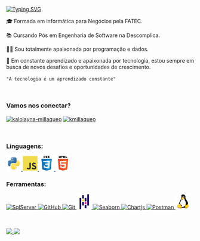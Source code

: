 [![Typing SVG](https://readme-typing-svg.herokuapp.com?color=C8A2C8&width=450&lines=Olá,+bem+-+vindo(a)!;Sou+a+Kalolayna)](https://git.io/typing-svg)

🎓 Formada em informática para Negócios pela FATEC.

📚 Cursando Pós em Engenharia de Software na Descomplica.

👩‍💻 Sou totalmente apaixonada por programação e dados.

💜 Em constante aprendizado e apaixonada por tecnologia, estou sempre em busca de novos desafios e oportunidades de crescimento.
<br>

`"A tecnologia é um aprendizado constante"`

<br>  
<h3 align="left">Vamos nos conectar?</h3>
<p align="left">
<a href="https://www.linkedin.com/in/kalolayna-millaqueo/" target="blank"><img align="center" src="https://img.shields.io/badge/LinkedIn-0077B5?style=for-the-badge&logo=linkedin&logoColor=white" alt="kalolayna-millaqueo" /></a>
<a href="https://www.instagram.com/kmillaqueo/" target="_blank"><img align="center" src="https://img.shields.io/badge/Instagram-E4405F?style=for-the-badge&logo=instagram&logoColor=white" alt="kmillaqueo"  /></a>
</p>
<br>  


<h3 align="left">Linguagens:</h3>
<p align="left">
    <a href="https://www.python.org" target="_blank" rel="noreferrer">
        <img src="https://raw.githubusercontent.com/devicons/devicon/master/icons/python/python-original.svg" alt="python" width="40" height="40"/>
    </a>
    <a href="https://developer.mozilla.org/en-US/docs/Web/JavaScript" target="_blank" rel="noreferrer">
        <img src="https://raw.githubusercontent.com/devicons/devicon/master/icons/javascript/javascript-original.svg" alt="javascript" width="40" height="40"/>
    </a>
    <a href="https://www.w3schools.com/css/" target="_blank" rel="noreferrer">
        <img src="https://raw.githubusercontent.com/devicons/devicon/master/icons/css3/css3-original-wordmark.svg" alt="css3" width="40" height="40"/>
    </a>
    <a href="https://www.w3.org/html/" target="_blank" rel="noreferrer">
        <img src="https://raw.githubusercontent.com/devicons/devicon/master/icons/html5/html5-original-wordmark.svg" alt="html5" width="40" height="40"/>
    </a>
</p>

<h3 align="left">Ferramentas:</h3>
<p align="left">
    <a href="https://www.microsoft.com/en-us/sql-server" target="_blank" rel="noreferrer">
        <img src="https://www.svgrepo.com/show/303229/microsoft-sql-server-logo.svg" alt="SqlServer" width="40" height="40"/>
    </a>
    <a href="https://git-scm.com/" target="_blank" rel="noreferrer">
        <img src="https://www.vectorlogo.zone/logos/github/github-icon.svg" alt="GitHub" width="40" height="40"/>
    </a>
    <a href="https://git-scm.com/" target="_blank" rel="noreferrer">
        <img src="https://www.vectorlogo.zone/logos/git-scm/git-scm-icon.svg" alt="Git" width="40" height="40"/>
    </a>
    <a href="https://pandas.pydata.org/" target="_blank" rel="noreferrer">
        <img src="https://raw.githubusercontent.com/devicons/devicon/2ae2a900d2f041da66e950e4d48052658d850630/icons/pandas/pandas-original.svg" alt="Pandas" width="40"                 height="40"/>
    </a>
    <a href="https://seaborn.pydata.org/" target="_blank" rel="noreferrer">
        <img src="https://seaborn.pydata.org/_images/logo-mark-lightbg.svg" alt="Seaborn" width="40" height="40"/>
    </a>
    <a href="https://www.chartjs.org" target="_blank" rel="noreferrer">
        <img src="https://www.chartjs.org/media/logo-title.svg" alt="Chartjs" width="40" height="40"/>
    </a>
    <a href="https://postman.com" target="_blank" rel="noreferrer">
        <img src="https://www.vectorlogo.zone/logos/getpostman/getpostman-icon.svg" alt="Postman" width="40" height="40"/>
    </a>
    <a href="https://www.linux.org/" target="_blank" rel="noreferrer">
        <img src="https://raw.githubusercontent.com/devicons/devicon/master/icons/linux/linux-original.svg" alt="Linux" width="40" height="40"/>
    </a>
</p>
<br><br>

<div>
  <a href="https://github.com/Kalolayna">
  <img height="180em" src="https://github-readme-stats.vercel.app/api?username=Kalolayna&show_icons=true&theme=dracula&include_all_commits=true&count_private=true"/>
  <img height="180em" src="https://github-readme-stats.vercel.app/api/top-langs/?username=Kalolayna&layout=compact&langs_count=7&theme=dracula"/>
</div>

